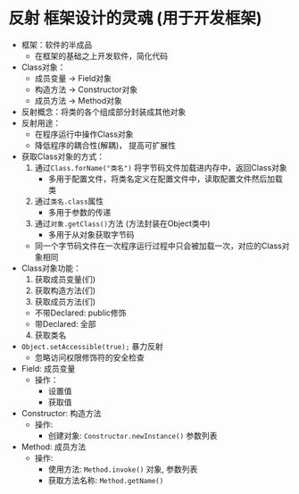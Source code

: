 # 反射 框架设计的灵魂 (用于开发框架)

* 框架：软件的半成品
  * 在框架的基础之上开发软件，简化代码
* Class对象：
  * 成员变量 -> Field对象
  * 构造方法 -> Constructor对象
  * 成员方法 -> Method对象
* 反射概念：将类的各个组成部分封装成其他对象
* 反射用途：
  * 在程序运行中操作Class对象
  * 降低程序的耦合性(解耦)， 提高可扩展性
* 获取Class对象的方式：
  1. 通过`Class.forName("类名")` 将字节码文件加载进内存中，返回Class对象
        * 多用于配置文件，将类名定义在配置文件中，读取配置文件然后加载类
  2. 通过`类名.class`属性
        * 多用于参数的传递
  3. 通过`对象.getClass()`方法 (方法封装在Object类中)
        * 多用于从对象获取字节码
    * 同一个字节码文件在一次程序运行过程中只会被加载一次，对应的Class对象相同
* Class对象功能：
  1. 获取成员变量(们)
  2. 获取构造方法(们)
  3. 获取成员方法(们)
    * 不带Declared: public修饰
    * 带Declared: 全部
  4. 获取类名
* `Object.setAccessible(true);` 暴力反射
  * 忽略访问权限修饰符的安全检查
* Field: 成员变量
  * 操作：
    * 设置值
    * 获取值
* Constructor: 构造方法
  * 操作:
    * 创建对象: `Constructor.newInstance()` 参数列表
* Method: 成员方法
  * 操作:
    * 使用方法: `Method.invoke()` 对象, 参数列表
    * 获取方法名称: `Method.getName()`